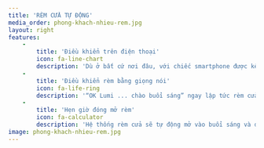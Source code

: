 ```yaml
---
title: 'RÈM CỬA TỰ ĐỘNG'
media_order: phong-khach-nhieu-rem.jpg
layout: right
features:
    -
        title: 'Điều khiển trên điện thoại'
        icon: fa-line-chart
        description: 'Dù ở bất cứ nơi đâu, với chiếc smartphone được kết nối internet, 3G/4G bạn đều có thể điều khiển, kiểm soát hệ thống rèm trong ngôi nhà.'
    -
        title: 'Điều khiển rèm bằng giọng nói'
        icon: fa-life-ring
        description: '“OK Lumi ... chào buổi sáng” ngay lập tức rèm cửa sẽ tự động mở ra giúp bạn đón ánh ban mai trong lành của buổi sáng hay khi không rảnh tay, bạn chỉ cần “ra lệnh” thiết bị sẽ tuân thủ theo yêu cầu của bạn.'
    -
        title: 'Hẹn giờ đóng mở rèm'
        icon: fa-calculator
        description: 'Hệ thống rèm cửa sẽ tự động mở vào buổi sáng và đóng vào buổi trưa hoặc theo một lịch hoạt động khác do bạn cài đặt trong app Lumi trên điện thoại.'
image: phong-khach-nhieu-rem.jpg
---
```


